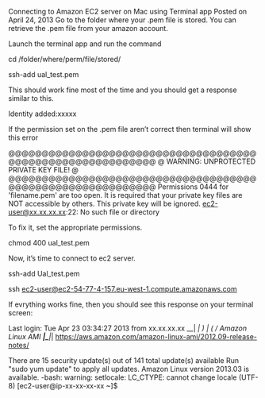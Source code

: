 Connecting to Amazon EC2 server on Mac using Terminal app
Posted on April 24, 2013
Go to the folder where your .pem file is stored. You can retrieve the .pem file from your amazon account.

Launch the terminal app and run the  command

cd /folder/where/perm/file/stored/

ssh-add ual_test.pem

This should work fine most of the time and you should get a response similar to this.

Identity added:xxxxx

If the permission set on the .pem file aren’t correct then terminal will show this error

@@@@@@@@@@@@@@@@@@@@@@@@@@@@@@@@@@@@@@@@@@@@@@@@@@@@@@@@@@@
@ WARNING: UNPROTECTED PRIVATE KEY FILE! @
@@@@@@@@@@@@@@@@@@@@@@@@@@@@@@@@@@@@@@@@@@@@@@@@@@@@@@@@@@@
Permissions 0444 for 'filename.pem' are too open.
It is required that your private key files are NOT accessible by others.
This private key will be ignored.
ec2-user@xx.xx.xx.xx:22: No such file or directory

To fix it, set the appropriate permissions.

chmod 400 ual_test.pem

Now, it’s time to connect to ec2 server.

ssh-add Ual_test.pem

ssh ec2-user@ec2-54-77-4-157.eu-west-1.compute.amazonaws.com

If evrything works fine, then you should see this response on your terminal screen:

Last login: Tue Apr 23 03:34:27 2013 from xx.xx.xx.xx
__| __|_ )
_| ( / Amazon Linux AMI
___|\___|___|
https://aws.amazon.com/amazon-linux-ami/2012.09-release-notes/

There are 15 security update(s) out of 141 total update(s) available
Run "sudo yum update" to apply all updates.
Amazon Linux version 2013.03 is available.
-bash: warning: setlocale: LC_CTYPE: cannot change locale (UTF-8)
[ec2-user@ip-xx-xx-xx-xx ~]$
